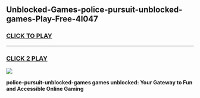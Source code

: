 
## Unblocked-Games-police-pursuit-unblocked-games-Play-Free-4l047
<h3>
<a href="https://premium76.site?title=police-pursuit-unblocked-games&ref=10A">CLICK TO PLAY</a></h3>
<hr>

<h3>
<a href="https://premium76.site?title=police-pursuit-unblocked-games&ref=10A">CLICK 2 PLAY</a>
  
</h3>

<a href="https://premium76.site?title=police-pursuit-unblocked-games&ref=10A"><img src="https://clearcache.store/games.png"></a>


**police-pursuit-unblocked-games games unblocked: Your Gateway to Fun and Accessible Online Gaming**
